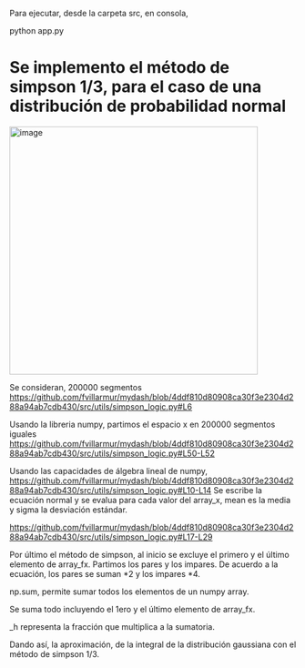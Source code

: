 Para ejecutar, desde la carpeta src, en consola,

python app.py

# Se implemento el método de simpson 1/3, para el caso de una distribución de probabilidad normal

<img width="436" alt="image" src="https://github.com/fvillarmur/mydash/assets/142535134/91aa03d9-55ee-43b1-9527-01f087729bfc">

Se consideran, 200000 segmentos 
https://github.com/fvillarmur/mydash/blob/4ddf810d80908ca30f3e2304d288a94ab7cdb430/src/utils/simpson_logic.py#L6

Usando la libreria numpy, partimos el espacio x en 200000 segmentos iguales
https://github.com/fvillarmur/mydash/blob/4ddf810d80908ca30f3e2304d288a94ab7cdb430/src/utils/simpson_logic.py#L50-L52

Usando las capacidades de álgebra lineal de numpy,
https://github.com/fvillarmur/mydash/blob/4ddf810d80908ca30f3e2304d288a94ab7cdb430/src/utils/simpson_logic.py#L10-L14
Se escribe la ecuación normal y se evalua para cada valor del array_x, mean es la media y sigma la desviación estándar.

https://github.com/fvillarmur/mydash/blob/4ddf810d80908ca30f3e2304d288a94ab7cdb430/src/utils/simpson_logic.py#L17-L29

Por último el método de simpson, al inicio se excluye el primero y el último elemento de array_fx.
Partimos los pares y los impares. De acuerdo a la ecuación, los pares se suman *2 y los impares *4.

np.sum, permite sumar todos los elementos de un numpy array. 

Se suma todo incluyendo el 1ero y el último elemento de array_fx.

_h representa la fracción que multiplica a la sumatoria.

Dando así, la aproximación, de la integral de la distribución gaussiana con el método de simpson 1/3.
